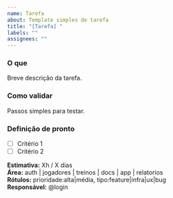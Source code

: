 ```yaml
---
name: Tarefa
about: Template simples de tarefa
title: "[Tarefa] "
labels: ""
assignees: ""
---
```


### O que
Breve descrição da tarefa.

### Como validar
Passos simples para testar.

### Definição de pronto
- [ ] Critério 1
- [ ] Critério 2

**Estimativa:** Xh / X dias  
**Área:** auth | jogadores | treinos | docs | app | relatorios  
**Rótulos:** prioridade:alta|média, tipo:feature|infra|ux|bug  
**Responsável:** @login
